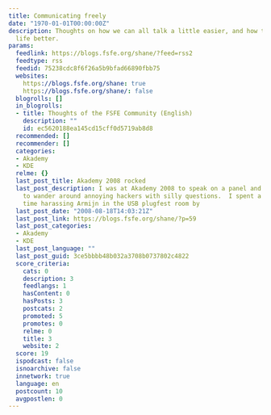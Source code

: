 ```yaml
---
title: Communicating freely
date: "1970-01-01T00:00:00Z"
description: Thoughts on how we can all talk a little easier, and how that can make
  life better.
params:
  feedlink: https://blogs.fsfe.org/shane/?feed=rss2
  feedtype: rss
  feedid: 75238cdc8f6f26a5b9bfad66890fbb75
  websites:
    https://blogs.fsfe.org/shane: true
    https://blogs.fsfe.org/shane/: false
  blogrolls: []
  in_blogrolls:
  - title: Thoughts of the FSFE Community (English)
    description: ""
    id: ec5620188ea145cd15cff0d5719ab8d8
  recommended: []
  recommender: []
  categories:
  - Akademy
  - KDE
  relme: {}
  last_post_title: Akademy 2008 rocked
  last_post_description: I was at Akademy 2008 to speak on a panel and (less formally)
    to wander around annoying hackers with silly questions.  I spent a good deal of
    time harassing Armijn in the USB plugfest room by
  last_post_date: "2008-08-18T14:03:21Z"
  last_post_link: https://blogs.fsfe.org/shane/?p=59
  last_post_categories:
  - Akademy
  - KDE
  last_post_language: ""
  last_post_guid: 3ce5bbbb48b032a3708b0737802c4822
  score_criteria:
    cats: 0
    description: 3
    feedlangs: 1
    hasContent: 0
    hasPosts: 3
    postcats: 2
    promoted: 5
    promotes: 0
    relme: 0
    title: 3
    website: 2
  score: 19
  ispodcast: false
  isnoarchive: false
  innetwork: true
  language: en
  postcount: 10
  avgpostlen: 0
---
```

